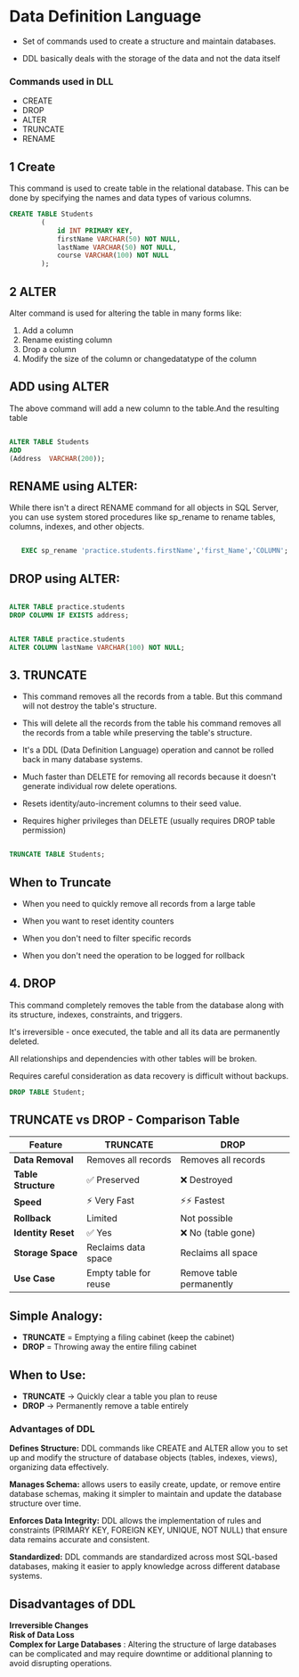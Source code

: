 # Data Definition Language
- Set of commands used to create a structure and maintain databases.

- DDL basically deals with the storage of the data and not the data itself
### Commands used in DLL
- CREATE
- DROP  
- ALTER  
- TRUNCATE
- RENAME


## 1 Create

This command is used to create table in the relational database.
This can be done by specifying the names and data types of various columns.  

```sql 
CREATE TABLE Students
        (
            id INT PRIMARY KEY,
            firstName VARCHAR(50) NOT NULL,
            lastName VARCHAR(50) NOT NULL,
            course VARCHAR(100) NOT NULL
        );


````

## 2 ALTER

Alter command is used for altering the table in many forms like: 

1.   Add a column
2. Rename existing column
3. Drop a column
4. Modify the size of the column or changedatatype of the column

## ADD using ALTER

The above command will add a new column to the table.And the resulting table   

```sql

ALTER TABLE Students 
ADD
(Address  VARCHAR(200)); 


```
## RENAME using ALTER:
While there isn't a direct RENAME command for all objects in SQL Server, you can use system stored procedures like sp_rename to rename tables, columns, indexes, and other objects.

```sql 

   EXEC sp_rename 'practice.students.firstName','first_Name','COLUMN';

```
## DROP using ALTER:

```sql

ALTER TABLE practice.students
DROP COLUMN IF EXISTS address;
```


```sql

ALTER TABLE practice.students
ALTER COLUMN lastName VARCHAR(100) NOT NULL;

```

## 3. TRUNCATE

- This command removes all the records from a table. But this command will not destroy the table's structure.
  
- This will delete all the records from the table
his command removes all the records from a table while preserving the table's structure.

- It's a DDL (Data Definition Language) operation and cannot be rolled back in many database systems.

- Much faster than DELETE for removing all records because it doesn't generate individual row delete operations.

- Resets identity/auto-increment columns to their seed value.

- Requires higher privileges than DELETE (usually requires DROP table permission)

```sql

TRUNCATE TABLE Students; 

```

## When to Truncate

- When you need to quickly remove all records from a large table

- When you want to reset identity counters

- When you don't need to filter specific records

- When you don't need the operation to be logged for rollback


## 4. DROP

This command completely removes the table from the database along with its structure, indexes, constraints, and triggers.

It's irreversible - once executed, the table and all its data are permanently deleted.

All relationships and dependencies with other tables will be broken.

Requires careful consideration as data recovery is difficult without backups.

```sql
DROP TABLE Student; 

```


## TRUNCATE vs DROP - Comparison Table

| Feature | TRUNCATE | DROP |
|---------|----------|------|
| **Data Removal** | Removes all records | Removes all records |
| **Table Structure** | ✅ Preserved | ❌ Destroyed |
| **Speed** | ⚡ Very Fast | ⚡⚡ Fastest |
| **Rollback** | Limited | Not possible |
| **Identity Reset** | ✅ Yes | ❌ No (table gone) |
| **Storage Space** | Reclaims data space | Reclaims all space |
| **Use Case** | Empty table for reuse | Remove table permanently |

## Simple Analogy:
- **TRUNCATE** = Emptying a filing cabinet (keep the cabinet)
- **DROP** = Throwing away the entire filing cabinet

## When to Use:
- **TRUNCATE** → Quickly clear a table you plan to reuse
- **DROP** → Permanently remove a table entirely













###  Advantages of DDL
 
**Defines Structure:**  DDL commands like CREATE and ALTER allow you to set up and modify the structure of database objects (tables, indexes, views), organizing data effectively.

**Manages Schema:** allows users to easily create, update, or remove entire database schemas, making it simpler to maintain and update the database structure over time.

**Enforces Data Integrity:** DDL allows the implementation of rules and constraints (PRIMARY KEY, FOREIGN KEY, UNIQUE, NOT NULL) that ensure data remains accurate and consistent.

**Standardized:** DDL commands are standardized across most SQL-based databases, making it easier to apply knowledge across different database systems.


## Disadvantages of DDL

**Irreversible Changes**  
**Risk of Data Loss**  
**Complex for Large Databases** : Altering the structure of large databases can be complicated and may require downtime or additional planning to avoid disrupting operations.

